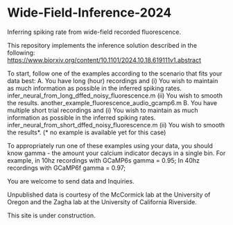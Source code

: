 # Wide-Field-Inference-2024
Inferring spiking rate from wide-field recorded fluorescence.

This repository implements the inference solution described in the following: 
https://www.biorxiv.org/content/10.1101/2024.10.18.619111v1.abstract

To start, follow one of the examples according to the scenario that fits your data best:
A. You have long (hour) recordings and 
(i) You wish to maintain as much information as possible in the inferred spiking rates. infer_neural_from_long_dffed_noisy_fluorescence.m
(ii) You wish to smooth the results. another_example_fluorescence_audio_gcamp6.m
B. You have multiple short trial recordings and 
(i) You wish to maintain as much information as possible in the inferred spiking rates. infer_neural_from_short_dffed_noisy_fluorescence.m
(ii) You wish to smooth the results*. (* no example is available yet for this case)

To appropriately run one of these examples using your data, you should know gamma - the amount your calcium indicator decays in a single bin.
For example, in 10hz recordings with GCaMP6s gamma = 0.95;
In 40hz recordings with GCaMP6f gamma = 0.97;

You are welcome to send data and Inquiries. 

Unpublished data is courtesy of the McCormick lab at the University of Oregon and the Zagha lab at the University of California Riverside.

This site is under construction. 
